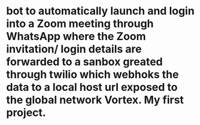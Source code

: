 # bot to automatically launch and login into a Zoom meeting through WhatsApp where the Zoom invitation/ login details are forwarded to a sanbox greated through twilio which webhoks the data to a local host url exposed to the global network Vortex. My first project.

